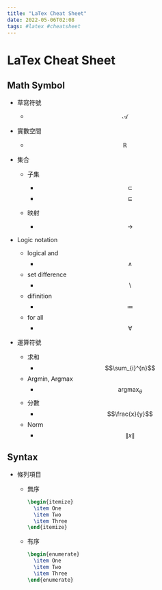 ```yaml
---
title: "LaTex Cheat Sheet"
date: 2022-05-06T02:08
tags: #latex #cheatsheet
---
```

# LaTex Cheat Sheet

## Math Symbol

- 草寫符號
  - $$\mathcal{A}$$

- 實數空間
  - $$\mathbb{R}$$

- 集合

  - 子集

    - $$\subset$$
    - $$\subseteq$$

  - 映射

    - $$\rightarrow$$

- Logic notation
	- logical and 
		- $$\land$$
	- set difference
		- $$\setminus$$
	- difinition
		-  $$\coloneqq$$
	- for all
		- $$\forall$$

- 運算符號
  - 求和
    - $$\sum_{i}^{n}$$
  - Argmin, Argmax
    - $$\mathop{\arg\max}_\theta$$
  - 分數
    - $$\frac{x}{y}$$
  - Norm
    - $$\|x\|$$

## Syntax

- 條列項目

  - 無序

    ```latex
    \begin{itemize}
      \item One
      \item Two
      \item Three
    \end{itemize}
    ```
  
  - 有序
  
    ```latex
    \begin{enumerate}
      \item One
      \item Two
      \item Three
    \end{enumerate}
    ```


